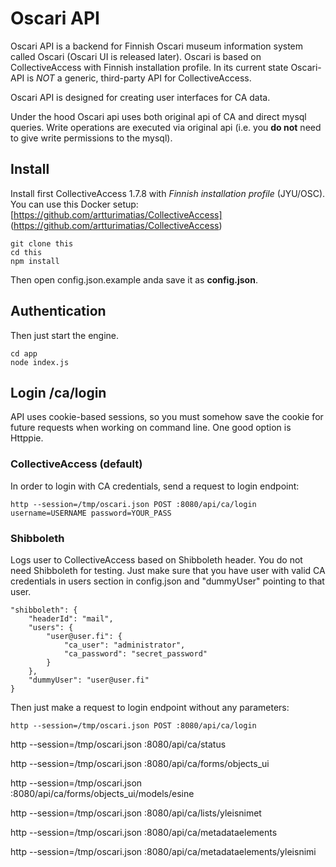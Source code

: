 
# Oscari API

Oscari API is a backend for Finnish Oscari museum information system called Oscari (Oscari UI is released later). Oscari is based on CollectiveAccess with Finnish installation profile. In its current state Oscari-API is *NOT* a generic, third-party API for CollectiveAccess.

Oscari API is designed for creating user interfaces for CA data.

Under the hood Oscari api uses both original api of CA and direct mysql queries. Write operations are executed via original api (i.e. you **do not** need to give write permissions to the mysql). 



## Install

Install first CollectiveAccess 1.7.8 with *Finnish installation profile* (JYU/OSC). You can use this Docker setup: [https://github.com/artturimatias/CollectiveAccess] (https://github.com/artturimatias/CollectiveAccess)

    git clone this
    cd this
    npm install

Then open config.json.example anda save it as **config.json**.

## Authentication



    
Then just start the engine.

    cd app
    node index.js


## Login /ca/login

API uses cookie-based sessions, so you must somehow save the cookie for future requests when working on command line. One good option is Httppie.

### CollectiveAccess (default)

In order to login with CA credentials, send a request to login endpoint:

	http --session=/tmp/oscari.json POST :8080/api/ca/login username=USERNAME password=YOUR_PASS


### Shibboleth
Logs user to CollectiveAccess based on Shibboleth header. You do not need Shibboleth for testing. Just make sure that you have user with valid CA credentials in users section in config.json and "dummyUser" pointing to that user.

	"shibboleth": {
		"headerId": "mail",
		"users": {
			"user@user.fi": {
				"ca_user": "administrator",
				"ca_password": "secret_password" 
			}
		},
		"dummyUser": "user@user.fi"
	}

Then just make a request to login endpoint without any parameters:

	http --session=/tmp/oscari.json POST :8080/api/ca/login




http --session=/tmp/oscari.json :8080/api/ca/status

http --session=/tmp/oscari.json :8080/api/ca/forms/objects_ui

http --session=/tmp/oscari.json :8080/api/ca/forms/objects_ui/models/esine

http --session=/tmp/oscari.json :8080/api/ca/lists/yleisnimet

http --session=/tmp/oscari.json :8080/api/ca/metadataelements

http --session=/tmp/oscari.json :8080/api/ca/metadataelements/yleisnimi





